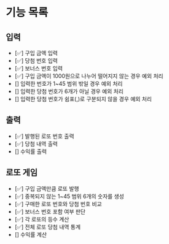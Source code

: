 # 기능 목록

## 입력
+ [✅] 구입 금액 입력
+ [✅] 당첨 번호 입력
+ [✅] 보너스 번호 입력
+ [✅] 구입 금액이 1000원으로 나누어 떨어지지 않는 경우 예외 처리
+ [] 입력한 번호가 1~45 범위 밖일 경우 예외 처리
+ [] 입력한 당첨 번호가 6개가 아닐 경우 예외 처리
+ [] 입력한 당첨 번호가 쉼표(,)로 구분되지 않을 경우 예외 처리

## 출력
+ [✅] 발행된 로또 번호 출력
+ [✅] 당첨 내역 출력
+ [] 수익률 출력

## 로또 게임
+ [✅] 구입 금액만큼 로또 발행
+ [✅] 중복되지 않는 1~45 범위 6개의 숫자를 생성
+ [✅] 구매한 로또 번호와 당첨 번호 비교
+ [✅] 보너스 번호 포함 여부 판단
+ [✅] 각 로또의 등수 계산
+ [✅] 전체 로또 당첨 내역 통계
+ [] 수익률 계산